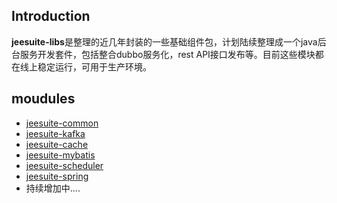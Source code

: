 ## Introduction
**jeesuite-libs**是整理的近几年封装的一些基础组件包，计划陆续整理成一个java后台服务开发套件，包括整合dubbo服务化，rest API接口发布等。目前这些模块都在线上稳定运行，可用于生产环境。


## moudules
* [jeesuite-common](http://git.oschina.net/vakinge/jeesuite-libs/wikis/jeesuite-common)
* [jeesuite-kafka](http://git.oschina.net/vakinge/jeesuite-libs/wikis/jeesuite-kafka)
* [jeesuite-cache](http://git.oschina.net/vakinge/jeesuite-libs/wikis/jeesuite-cache)
* [jeesuite-mybatis](http://git.oschina.net/vakinge/jeesuite-libs/wikis/jeesuite-mybatis)
* [jeesuite-scheduler](http://git.oschina.net/vakinge/jeesuite-libs/wikis/jeesuite-scheduler)
* [jeesuite-spring](http://git.oschina.net/vakinge/jeesuite-libs/wikis/jeesuite-spring)
* 持续增加中....